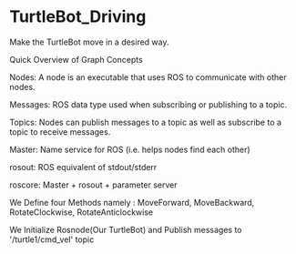 # TurtleBot_Driving
Make the TurtleBot move in a desired way.

Quick Overview of Graph Concepts

Nodes: A node is an executable that uses ROS to communicate with other nodes.

Messages: ROS data type used when subscribing or publishing to a topic.

Topics: Nodes can publish messages to a topic as well as subscribe to a topic to receive messages.

Master: Name service for ROS (i.e. helps nodes find each other)

rosout: ROS equivalent of stdout/stderr

roscore: Master + rosout + parameter server

We Define four Methods namely : MoveForward, MoveBackward, RotateClockwise, RotateAnticlockwise

We Initialize Rosnode(Our TurtleBot) and Publish messages to '/turtle1/cmd_vel' topic 
